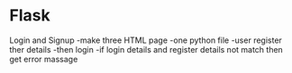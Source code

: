 # Flask
Login and Signup
-make three HTML page 
-one python file 
-user register ther details
-then login
-if login details and register details not match then get error massage
